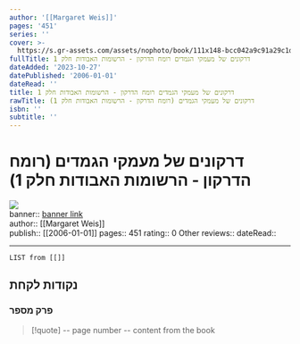 ```yaml
---
author: '[[Margaret Weis]]'
pages: '451'
series: ''
cover: >-
  https://s.gr-assets.com/assets/nophoto/book/111x148-bcc042a9c91a29c1d680899eff700a03.png
fullTitle: דרקונים של מעמקי הגמדים רומח הדרקון - הרשומות האבודות חלק 1
dateAdded: '2023-10-27'
datePublished: '2006-01-01'
dateRead: ''
title: דרקונים של מעמקי הגמדים רומח הדרקון - הרשומות האבודות חלק 1
rawTitle: דרקונים של מעמקי הגמדים (רומח הדרקון - הרשומות האבודות חלק 1)
isbn: ''
subtitle: ''
---
```

# דרקונים של מעמקי הגמדים (רומח הדרקון - הרשומות האבודות חלק 1)

![](https:&#x2F;&#x2F;s.gr-assets.com&#x2F;assets&#x2F;nophoto&#x2F;book&#x2F;111x148-bcc042a9c91a29c1d680899eff700a03.png)  
banner:: [banner link](https:&#x2F;&#x2F;s.gr-assets.com&#x2F;assets&#x2F;nophoto&#x2F;book&#x2F;111x148-bcc042a9c91a29c1d680899eff700a03.png)  
author:: [[Margaret Weis]]  
publish:: [[2006-01-01]]
pages:: 451
rating:: 0 
Other reviews:: 
dateRead:: 

<hr  style="clear:both"/>



```dataview
LIST from [[]]
```

## נקודות לקחת 

### פרק מספר
> [!quote] -- page number -- 
>  content from the book




```